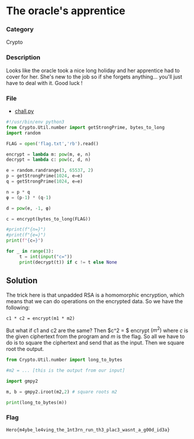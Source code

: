 # The oracle's apprentice

### Category

Crypto

### Description

Looks like the oracle took a nice long holiday and her apprentice had to cover for her. She's new to the job so if she forgets anything... you'll just have to deal with it. Good luck !

### File

- [chall.py](https://github.com/HeroCTF/HeroCTF_v4/blob/main/Crypto/Oracles_apprentice/chall.py)

``` python
#!/usr/bin/env python3
from Crypto.Util.number import getStrongPrime, bytes_to_long
import random

FLAG = open('flag.txt','rb').read()

encrypt = lambda m: pow(m, e, n)
decrypt = lambda c: pow(c, d, n)

e = random.randrange(3, 65537, 2)
p = getStrongPrime(1024, e=e)
q = getStrongPrime(1024, e=e)

n = p * q
φ = (p-1) * (q-1)

d = pow(e, -1, φ)

c = encrypt(bytes_to_long(FLAG))

#print(f"{n=}")
#print(f"{e=}")
print(f"{c=}")

for _ in range(3):
     t = int(input("c="))
     print(decrypt(t)) if c != t else None
```

## Solution

The trick here is that unpadded RSA is a homomorphic encryption, which means that we can do operations on the encrypted data. So we have the following:

```
c1 * c2 = encrypt(m1 * m2)
```

But what if c1 and c2 are the same? Then $c^2 = $ encrypt $(m^2)$ where $c$ is the given ciphertext from the program and $m$ is the flag. So all we have to do is to square the ciphertext and send that as the input. Then we square root the output.

``` python
from Crypto.Util.number import long_to_bytes

#m2 = ... [this is the output from our input]

import gmpy2

m, b = gmpy2.iroot(m2,2) # square roots m2

print(long_to_bytes(m))
```

### Flag

```Hero{m4ybe_le4ving_the_1nt3rn_run_th3_plac3_wasnt_a_g00d_id3a}```
